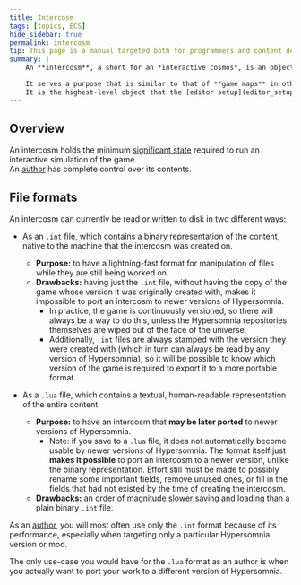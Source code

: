 ```yaml
---
title: Intercosm
tags: [topics, ECS] 
hide_sidebar: true
permalink: intercosm
tip: This page is a manual targeted both for programmers and content designers.
summary: |
    An **intercosm**, a short for an *interactive cosmos*, is an object that holds a [cosmos](cosmos), [viewables](viewable) and extra information like [id](entity_id) of the [entity](entity) that is to be controlled during the game.  

    It serves a purpose that is similar to that of **game maps** in other projects.  
    It is the highest-level object that the [editor setup](editor_setup) works with; other setups usually just read and play it to fit their purpose, e.g. a server may use it for its deathmatch session.
---
```


## Overview

An intercosm holds the minimum [significant state](significant_state) required to run an interactive simulation of the game.  
An [author](author) has complete control over its contents.

## File formats

An intercosm can currently be read or written to disk in two different ways:

- As an ``.int`` file, which contains a binary representation of the content, native to the machine that the intercosm was created on.
	- **Purpose:** to have a lightning-fast format for manipulation of files while they are still being worked on.
	- **Drawbacks:** having just the ``.int`` file, without having the copy of the game whose version it was originally created with, makes it impossible to port an intercosm to newer versions of Hypersomnia.
		- In practice, the game is continuously versioned, so there will always be a way to do this, unless the Hypersomnia repositories themselves are wiped out of the face of the universe.
		- Additionally, ``.int`` files are always stamped with the version they were created with (which in turn can always be read by any version of Hypersomnia), so it will be possible to know which version of the game is required to export it to a more portable format.

- As a ``.lua`` file, which contains a textual, human-readable representation of the entire content.
	- **Purpose:** to have an intercosm that **may be later ported** to newer versions of Hypersomnia.
		- Note: if you save to a ``.lua`` file, it does not automatically become usable by newer versions of Hypersomnia. The format itself just **makes it possible** to port an intercosm to a newer version, unlike the binary representation. Effort still must be made to possibly rename some important fields, remove unused ones, or fill in the fields that had not existed by the time of creating the intercosm.
	- **Drawbacks:** an order of magnitude slower saving and loading than a plain binary ``.int`` file.

As an [author](author), you will most often use only the ``.int`` format because of its performance, especially when targeting only a particular Hypersomnia version or mod.  

The only use-case you would have for the ``.lua`` format as an author is when you actually want to port your work to a different version of Hypersomnia.  
